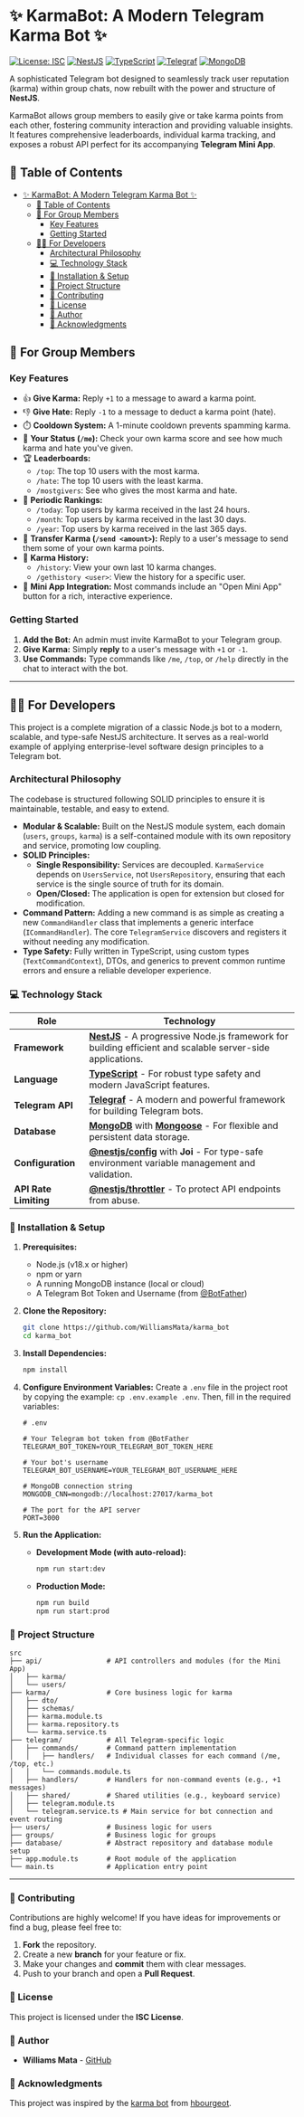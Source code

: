 # ✨ KarmaBot: A Modern Telegram Karma Bot ✨

[![License: ISC](https://img.shields.io/badge/License-ISC-blue.svg)](https://opensource.org/licenses/ISC)
[![NestJS](https://img.shields.io/badge/NestJS-v10.x-red?logo=nestjs)](https://nestjs.com/)
[![TypeScript](https://img.shields.io/badge/TypeScript-5.x-blue?logo=typescript)](https://www.typescriptlang.org/)
[![Telegraf](https://img.shields.io/badge/Telegraf-v4.x-blue?logo=telegram)](https://telegraf.js.org/)
[![MongoDB](https://img.shields.io/badge/MongoDB-Mongoose-green?logo=mongodb)](https://mongoosejs.com/)

A sophisticated Telegram bot designed to seamlessly track user reputation (karma) within group chats, now rebuilt with the power and structure of **NestJS**.

KarmaBot allows group members to easily give or take karma points from each other, fostering community interaction and providing valuable insights. It features comprehensive leaderboards, individual karma tracking, and exposes a robust API perfect for its accompanying **Telegram Mini App**.

## 📖 Table of Contents

- [✨ KarmaBot: A Modern Telegram Karma Bot ✨](#-karmabot-a-modern-telegram-karma-bot-)
  - [📖 Table of Contents](#-table-of-contents)
  - [🚀 For Group Members](#-for-group-members)
    - [Key Features](#key-features)
    - [Getting Started](#getting-started)
  - [👨‍💻 For Developers](#-for-developers)
    - [Architectural Philosophy](#architectural-philosophy)
    - [💻 Technology Stack](#-technology-stack)
    - [🔧 Installation \& Setup](#-installation--setup)
    - [📂 Project Structure](#-project-structure)
    - [🙌 Contributing](#-contributing)
    - [📜 License](#-license)
    - [👤 Author](#-author)
    - [🙏 Acknowledgments](#-acknowledgments)

## 🚀 For Group Members

### Key Features

- 👍 **Give Karma:** Reply `+1` to a message to award a karma point.
- 👎 **Give Hate:** Reply `-1` to a message to deduct a karma point (hate).
- ⏱️ **Cooldown System:** A 1-minute cooldown prevents spamming karma.
- 👤 **Your Status (`/me`):** Check your own karma score and see how much karma and hate you've given.
- 🏆 **Leaderboards:**
  - `/top`: The top 10 users with the most karma.
  - `/hate`: The top 10 users with the least karma.
  - `/mostgivers`: See who gives the most karma and hate.
- 📅 **Periodic Rankings:**
  - `/today`: Top users by karma received in the last 24 hours.
  - `/month`: Top users by karma received in the last 30 days.
  - `/year`: Top users by karma received in the last 365 days.
- 💸 **Transfer Karma (`/send <amount>`):** Reply to a user's message to send them some of your own karma points.
- 📜 **Karma History:**
  - `/history`: View your own last 10 karma changes.
  - `/gethistory <user>`: View the history for a specific user.
- 📱 **Mini App Integration:** Most commands include an "Open Mini App" button for a rich, interactive experience.

### Getting Started

1.  **Add the Bot:** An admin must invite KarmaBot to your Telegram group.
2.  **Give Karma:** Simply **reply** to a user's message with `+1` or `-1`.
3.  **Use Commands:** Type commands like `/me`, `/top`, or `/help` directly in the chat to interact with the bot.

---

## 👨‍💻 For Developers

This project is a complete migration of a classic Node.js bot to a modern, scalable, and type-safe NestJS architecture. It serves as a real-world example of applying enterprise-level software design principles to a Telegram bot.

### Architectural Philosophy

The codebase is structured following SOLID principles to ensure it is maintainable, testable, and easy to extend.

- **Modular & Scalable:** Built on the NestJS module system, each domain (`users`, `groups`, `karma`) is a self-contained module with its own repository and service, promoting low coupling.
- **SOLID Principles:**
  - **Single Responsibility:** Services are decoupled. `KarmaService` depends on `UsersService`, not `UsersRepository`, ensuring that each service is the single source of truth for its domain.
  - **Open/Closed:** The application is open for extension but closed for modification.
- **Command Pattern:** Adding a new command is as simple as creating a new `CommandHandler` class that implements a generic interface (`ICommandHandler`). The core `TelegramService` discovers and registers it without needing any modification.
- **Type Safety:** Fully written in TypeScript, using custom types (`TextCommandContext`), DTOs, and generics to prevent common runtime errors and ensure a reliable developer experience.

### 💻 Technology Stack

| Role                  | Technology                                                                                                                                          |
| --------------------- | --------------------------------------------------------------------------------------------------------------------------------------------------- |
| **Framework**         | [**NestJS**](https://nestjs.com/) - A progressive Node.js framework for building efficient and scalable server-side applications.                   |
| **Language**          | [**TypeScript**](https://www.typescriptlang.org/) - For robust type safety and modern JavaScript features.                                          |
| **Telegram API**      | [**Telegraf**](https://telegraf.js.org/) - A modern and powerful framework for building Telegram bots.                                              |
| **Database**          | [**MongoDB**](https://www.mongodb.com/) with [**Mongoose**](https://mongoosejs.com/) - For flexible and persistent data storage.                    |
| **Configuration**     | [**@nestjs/config**](https://docs.nestjs.com/techniques/configuration) with **Joi** - For type-safe environment variable management and validation. |
| **API Rate Limiting** | [**@nestjs/throttler**](https://docs.nestjs.com/security/rate-limiting) - To protect API endpoints from abuse.                                      |

### 🔧 Installation & Setup

1.  **Prerequisites:**
    - Node.js (v18.x or higher)
    - npm or yarn
    - A running MongoDB instance (local or cloud)
    - A Telegram Bot Token and Username (from [@BotFather](https://t.me/BotFather))

2.  **Clone the Repository:**

    ```bash
    git clone https://github.com/WilliamsMata/karma_bot
    cd karma_bot
    ```

3.  **Install Dependencies:**

    ```bash
    npm install
    ```

4.  **Configure Environment Variables:**
    Create a `.env` file in the project root by copying the example: `cp .env.example .env`. Then, fill in the required variables:

    ```dotenv
    # .env

    # Your Telegram bot token from @BotFather
    TELEGRAM_BOT_TOKEN=YOUR_TELEGRAM_BOT_TOKEN_HERE

    # Your bot's username
    TELEGRAM_BOT_USERNAME=YOUR_TELEGRAM_BOT_USERNAME_HERE

    # MongoDB connection string
    MONGODB_CNN=mongodb://localhost:27017/karma_bot

    # The port for the API server
    PORT=3000
    ```

5.  **Run the Application:**
    - **Development Mode (with auto-reload):**
      ```bash
      npm run start:dev
      ```
    - **Production Mode:**
      ```bash
      npm run build
      npm run start:prod
      ```

### 📂 Project Structure

```
src
├── api/                # API controllers and modules (for the Mini App)
│   ├── karma/
│   └── users/
├── karma/              # Core business logic for karma
│   ├── dto/
│   ├── schemas/
│   ├── karma.module.ts
│   ├── karma.repository.ts
│   └── karma.service.ts
├── telegram/           # All Telegram-specific logic
│   ├── commands/       # Command pattern implementation
│   │   ├── handlers/   # Individual classes for each command (/me, /top, etc.)
│   │   └── commands.module.ts
│   ├── handlers/       # Handlers for non-command events (e.g., +1 messages)
│   ├── shared/         # Shared utilities (e.g., keyboard service)
│   ├── telegram.module.ts
│   └── telegram.service.ts # Main service for bot connection and event routing
├── users/              # Business logic for users
├── groups/             # Business logic for groups
├── database/           # Abstract repository and database module setup
├── app.module.ts       # Root module of the application
└── main.ts             # Application entry point
```

---

### 🙌 Contributing

Contributions are highly welcome! If you have ideas for improvements or find a bug, please feel free to:

1.  **Fork** the repository.
2.  Create a new **branch** for your feature or fix.
3.  Make your changes and **commit** them with clear messages.
4.  Push to your branch and open a **Pull Request**.

### 📜 License

This project is licensed under the **ISC License**.

### 👤 Author

- **Williams Mata** - [GitHub](https://github.com/WilliamsMata)

### 🙏 Acknowledgments

This project was inspired by the [karma bot](https://github.com/hbourgeot/karmagobot) from [hbourgeot](https://github.com/hbourgeot).
